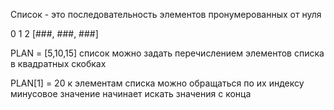 Список - это последовательность элементов пронумерованных от нуля
 
   0      1      2
[###, ###, ###]

PLAN = [5,10,15]
список можно задать перечислением элементов списка в квадратных скобках

PLAN[1] = 20
к элементам списка можно обращаться по их индексу
минусовое значение начинает искать значения с конца
